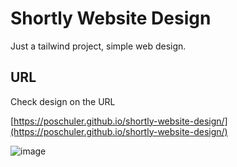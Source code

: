 # Shortly Website Design

Just a tailwind project, simple web design.

## URL

Check design on the URL

[https://poschuler.github.io/shortly-website-design/](https://poschuler.github.io/shortly-website-design/)

![image](https://poschuler.github.io/shortly-website-design/images/design.png)
